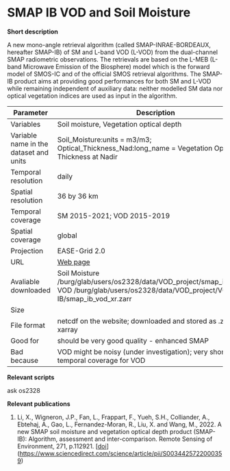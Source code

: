 # SMAP IB VOD and Soil Moisture

**Short description**

A new mono-angle retrieval algorithm (called SMAP-INRAE-BORDEAUX, hereafter SMAP-IB) of SM and L-band VOD (L-VOD) from the dual-channel SMAP radiometric observations. The retrievals are based on the L-MEB (L-band Microwave Emission of the Biosphere) model which is the forward model of SMOS-IC and of the official SMOS retrieval algorithms. The SMAP-IB product aims at providing good performances for both SM and L-VOD while remaining independent of auxiliary data: neither modelled SM data nor optical vegetation indices are used as input in the algorithm. 


| Parameter     | Description |
| ---      | ---       |
| Variables            |    Soil moisture, Vegetation optical depth      |
| Variable name in the dataset and units  |  Soil_Moisture:units = m3/m3; Optical_Thickness_Nad:long_name = Vegetation Optical Thickness at Nadir|
| Temporal resolution  |    daily      |
| Spatial resolution   |    36 by 36 km                 |
| Temporal coverage    |  SM 2015-2021; VOD 2015-2019                   |
| Spatial coverage     |   global                  |
| Projection           |   EASE-Grid 2.0                  |
| URL                  | [Web page](https://ib.remote-sensing.inrae.fr/index.php/2022/02/03/a-new-smap-soil-moisture-and-vegetation-optical-depth-product-smap-ib-is-available/ )                   |
| Avaliable downloaded |  Soil Moisture /burg/glab/users/os2328/data/VOD_project/smap_ib_xr.zarr; VOD /burg/glab/users/os2328/data/VOD_project/VOD-IB/smap_ib_vod_xr.zarr                   |
| Size                 |                     |
| File format          |    netcdf on the website; downloaded and stored as .zarr xarray                 |
| Good for             |   should be very good quality - enhanced SMAP                  |
| Bad because          |  VOD might be noisy (under investigation); very short temporal coverage for VOD                   |



**Relevant scripts**

ask os2328 



**Relevant publications**

1. Li, X., Wigneron, J.P., Fan, L., Frappart, F., Yueh, S.H., Colliander, A., Ebtehaj, A., Gao, L., Fernandez-Moran, R., Liu, X. and Wang, M., 2022. A new SMAP soil moisture and vegetation optical depth product (SMAP-IB): Algorithm, assessment and inter-comparison. Remote Sensing of Environment, 271, p.112921. [[doi](https://doi.org/10.1016/j.rse.2022.112921)](https://www.sciencedirect.com/science/article/pii/S0034425722000359)
